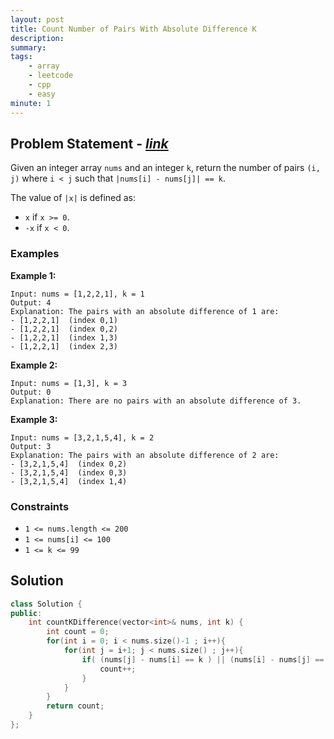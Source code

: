 ```yaml
---
layout: post
title: Count Number of Pairs With Absolute Difference K
description: 
summary: 
tags:
    - array
    - leetcode
    - cpp
    - easy
minute: 1
---
```


## Problem Statement - [*link*](https://leetcode.com/problems/count-number-of-pairs-with-absolute-difference-k/)
Given an integer array `nums` and an integer `k`, return the number of pairs `(i, j)` where `i < j` such that `|nums[i] - nums[j]| == k`.

The value of `|x|` is defined as:
+ `x` if `x >= 0`.
+ `-x` if `x < 0`.

### Examples
**Example 1:**
```
Input: nums = [1,2,2,1], k = 1
Output: 4
Explanation: The pairs with an absolute difference of 1 are:
- [1,2,2,1]  (index 0,1)
- [1,2,2,1]  (index 0,2)
- [1,2,2,1]  (index 1,3)
- [1,2,2,1]  (index 2,3)
```

**Example 2:**
```
Input: nums = [1,3], k = 3
Output: 0
Explanation: There are no pairs with an absolute difference of 3.
```

**Example 3:**
```
Input: nums = [3,2,1,5,4], k = 2
Output: 3
Explanation: The pairs with an absolute difference of 2 are:
- [3,2,1,5,4]  (index 0,2)
- [3,2,1,5,4]  (index 0,3)
- [3,2,1,5,4]  (index 1,4)
```
### Constraints
+ `1 <= nums.length <= 200`
+ `1 <= nums[i] <= 100`
+ `1 <= k <= 99`

## Solution
```cpp
class Solution {
public:
    int countKDifference(vector<int>& nums, int k) {
        int count = 0;
        for(int i = 0; i < nums.size()-1 ; i++){
            for(int j = i+1; j < nums.size() ; j++){
                if( (nums[j] - nums[i] == k ) || (nums[i] - nums[j] == k ) ){
                    count++;
                }
            }
        }
        return count;
    }
};
```
